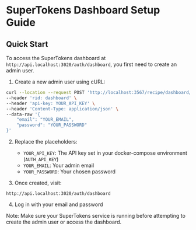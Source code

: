 # SuperTokens Dashboard Setup Guide

## Quick Start

To access the SuperTokens dashboard at `http://api.localhost:3020/auth/dashboard`, you first need to create an admin user.

1. Create a new admin user using cURL:

```bash
curl --location --request POST 'http://localhost:3567/recipe/dashboard/user' \
--header 'rid: dashboard' \
--header 'api-key: YOUR_API_KEY' \
--header 'Content-Type: application/json' \
--data-raw '{
    "email": "YOUR_EMAIL",
    "password": "YOUR_PASSWORD"
}'
```

2. Replace the placeholders:
   - `YOUR_API_KEY`: The API key set in your docker-compose environment (`AUTH_API_KEY`)
   - `YOUR_EMAIL`: Your admin email
   - `YOUR_PASSWORD`: Your chosen password

3. Once created, visit:

```
http://api.localhost:3020/auth/dashboard
```

4. Log in with your email and password

Note: Make sure your SuperTokens service is running before attempting to create the admin user or access the dashboard.

